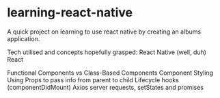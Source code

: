 # learning-react-native

A quick project on learning to use react native by creating an albums application.

Tech utilised and concepts hopefully grasped:
React Native (well, duh)
React

Functional Components vs Class-Based Components
Component Styling
Using Props to pass info from parent to child
Lifecycle hooks (componentDidMount)
Axios server requests, setStates and promises
